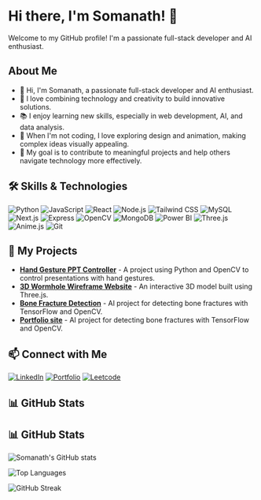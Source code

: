 # Hi there, I'm Somanath! 👋
Welcome to my GitHub profile! I'm a passionate full-stack developer and AI enthusiast.

## About Me
- 👋 Hi, I'm Somanath, a passionate full-stack developer and AI enthusiast.
- 🌟 I love combining technology and creativity to build innovative solutions.
- 📚 I enjoy learning new skills, especially in web development, AI, and data analysis.
- 🎨 When I'm not coding, I love exploring design and animation, making complex ideas visually appealing.
- 🎯 My goal is to contribute to meaningful projects and help others navigate technology more effectively.


## 🛠 Skills & Technologies

![Python](https://img.shields.io/badge/-Python-3776AB?logo=python&logoColor=white&style=flat)
![JavaScript](https://img.shields.io/badge/-JavaScript-F7DF1E?logo=javascript&logoColor=black&style=flat)
![React](https://img.shields.io/badge/-React-61DAFB?logo=react&logoColor=black&style=flat)
![Node.js](https://img.shields.io/badge/-Node.js-339933?logo=node.js&logoColor=white&style=flat)
![Tailwind CSS](https://img.shields.io/badge/-Tailwind%20CSS-06B6D4?logo=tailwind-css&logoColor=white&style=flat)
![MySQL](https://img.shields.io/badge/-MySQL-4479A1?logo=mysql&logoColor=white&style=flat)
![Next.js](https://img.shields.io/badge/-Next.js-000000?logo=next.js&logoColor=white&style=flat)
![Express](https://img.shields.io/badge/-Express-000000?logo=express&logoColor=white&style=flat)
![OpenCV](https://img.shields.io/badge/-OpenCV-5C3EE8?logo=opencv&logoColor=white&style=flat)
![MongoDB](https://img.shields.io/badge/-MongoDB-47A248?logo=mongodb&logoColor=white&style=flat)
![Power BI](https://img.shields.io/badge/-Power%20BI-F25028?logo=powerbi&logoColor=white&style=flat)
![Three.js](https://img.shields.io/badge/-Three.js-000000?logo=three.js&logoColor=white&style=flat)
![Anime.js](https://img.shields.io/badge/-Anime.js-FF69B4?logo=anime.js&logoColor=white&style=flat)
![Git](https://img.shields.io/badge/-Git-F05032?logo=git&logoColor=white&style=flat)


## 🚀 My Projects

- [**Hand Gesture PPT Controller**](https://github.com/soma2205/hand-gesture-ppt-controller.git) - A project using Python and OpenCV to control presentations with hand gestures.
- [**3D Wormhole Wireframe Website**](https://github.com/soma2205/threejs-wireframe-model.git) - An interactive 3D model built using Three.js.
- [**Bone Fracture Detection**](https://github.com/soma2205/bone-fracture-detection.git) - AI project for detecting bone fractures with TensorFlow and OpenCV.
- [**Portfolio site**](https://github.com/soma2205/portfolio.git) - AI project for detecting bone fractures with TensorFlow and OpenCV.



## 📫 Connect with Me

[![LinkedIn](https://img.shields.io/badge/-LinkedIn-0A66C2?logo=linkedin&logoColor=white&style=flat)](https://www.linkedin.com/in/somanath-m-/)
[![Portfolio](https://img.shields.io/badge/-Portfolio-FF5722?style=flat)](https://somanath.netlify.app/)
[![Leetcode](https://img.shields.io/badge/LeetCode-orange?style=flat&logo=leetcode&logoColor=white)](https://leetcode.com/u/somanath__/)

## 📊 GitHub Stats

## 📊 GitHub Stats

![Somanath's GitHub stats](https://github-readme-stats.vercel.app/api?username=soma2205&show_icons=true&theme=radical)

![Top Languages](https://github-readme-stats.vercel.app/api/top-langs/?username=soma2205&layout=compact&theme=radical)

![GitHub Streak](https://github-readme-streak-stats.herokuapp.com/?user=soma2205&theme=radical)


